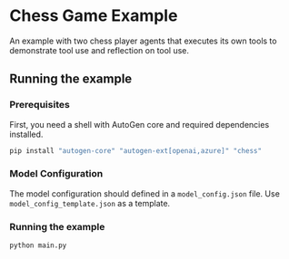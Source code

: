 # Chess Game Example

An example with two chess player agents that executes its own tools to demonstrate tool use and reflection on tool use.

## Running the example

### Prerequisites

First, you need a shell with AutoGen core and required dependencies installed.

```bash
pip install "autogen-core" "autogen-ext[openai,azure]" "chess"
```
### Model Configuration

The model configuration should defined in a `model_config.json` file.
Use `model_config_template.json` as a template.

### Running the example

```bash
python main.py
```